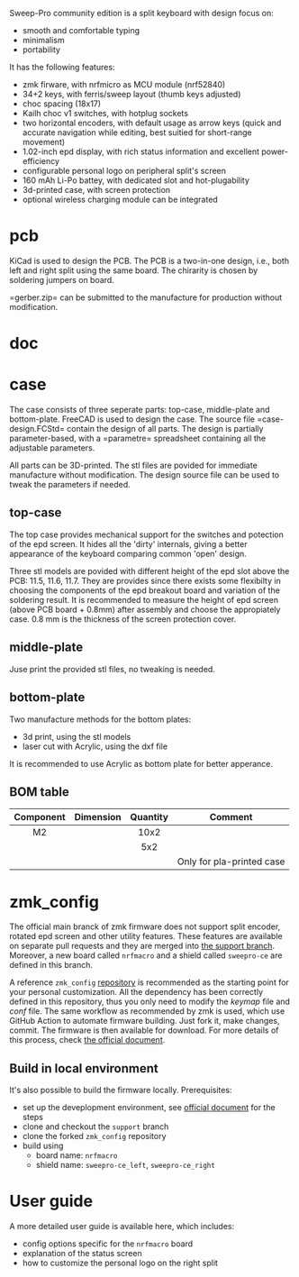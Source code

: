 Sweep-Pro community edition is a split keyboard with design focus on:
- smooth and comfortable typing
- minimalism
- portability

It has the following features:
- zmk firware, with nrfmicro as MCU module (nrf52840)
- 34+2 keys, with ferris/sweep layout (thumb keys adjusted)
- choc spacing (18x17)
- Kailh choc v1 switches, with hotplug sockets
- two horizontal encoders, with default usage as arrow keys (quick and accurate navigation while editing, best suitied for short-range movement)
- 1.02-inch epd display, with rich status information and excellent power-efficiency
- configurable personal logo on peripheral split's screen
- 160 mAh Li-Po battey, with dedicated slot and hot-plugability
- 3d-printed case, with screen protection
- optional wireless charging module can be integrated

# pcb #
KiCad is used to design the PCB.
The PCB is a two-in-one design, i.e., both left and right split using the same board.
The chirarity is chosen by soldering jumpers on board.

=gerber.zip= can be submitted to the manufacture for production without modification.

# doc #
# case #
The case consists of three seperate parts: top-case, middle-plate and bottom-plate.
FreeCAD is used to design the case.
The source file =case-design.FCStd= contain the design of all parts.
The design is partially parameter-based, with a =parametre= spreadsheet containing all the adjustable parameters.

All parts can be 3D-printed.
The stl files are povided for immediate manufacture without modification.
The design source file can be used to tweak the parameters if needed.

## top-case ##
The top case provides mechanical support for the switches and potection of the epd screen.
It hides all the 'dirty' internals, giving a better appearance of the keyboard comparing common 'open' design.

Three stl models are povided with different height of the epd slot above the PCB: 11.5, 11.6, 11.7.
They are provides since there exists some flexibilty in choosing the components of the epd breakout board and variation of
the soldering result.
It is recommended to measure the height of epd screen (above PCB board + 0.8mm) after assembly and choose the appropiately case.
0.8 mm is the thickness of the screen protection cover.

## middle-plate ##
Juse print the provided stl files, no tweaking is needed.

## bottom-plate ##
Two manufacture methods for the bottom plates:
- 3d print, using the stl models
- laser cut with Acrylic, using the dxf file

It is recommended to use Acrylic as bottom plate for better apperance.

## BOM table ##

| Component | Dimension | Quantity | Comment    |
|:---------:|:---------:|:--------:|:----------:|
| M2        |           | 10x2     |            |
|           |           | 5x2      |            |
|           |           |          | Only for pla-printed case |


# zmk_config #
The official main branck of zmk firmware does not support split encoder, rotated epd screen and other utility features.
These features are available on separate pull requests and they are merged into [the support branch](https://github.com/ufan/zmk/tree/support).
Moreover, a new board called `nrfmacro` and a shield called `sweepro-ce` are defined in this branch.

A reference `zmk_config` [repository](https://github.com/ufan/sweepro-ce_config) is recommended as the starting point for your personal customization.
All the dependency has been correctly defined in this repository, thus you only need to modify the *keymap* file and *conf* file.
The same workflow as recommended by zmk is used, which use GitHub Action to automate firmware building.
Just fork it, make changes, commit.
The firmware is then available for download. For more details of this process, check [the official document](https://zmk.dev/docs/user-setup).

## Build in local environment ##
It's also possible to build the firmware locally.
Prerequisites:
- set up the deveplopment environment, see [official document](https://zmk.dev/docs/development/setup) for the steps
- clone and checkout the `support` branch
- clone the forked `zmk_config` repository
- build using
  - board name: `nrfmacro`
  - shield name: `sweepro-ce_left`, `sweepro-ce_right`

# User guide #
A more detailed user guide is available here, which includes:
- config options specific for the `nrfmacro` board
- explanation of the status screen
- how to customize the personal logo on the right split

